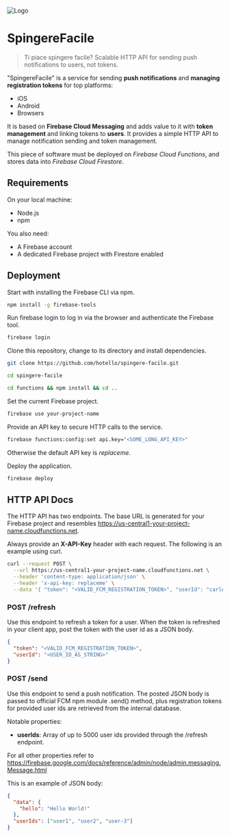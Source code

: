 ![Logo](https://media.giphy.com/media/5R2PZEojwtFkXOrU0y/200w_d.gif)

# SpingereFacile
> Ti piace spingere facile? Scalable HTTP API for sending push notifications to
users, not tokens.

"SpingereFacile" is a service for sending **push notifications** and **managing
registration tokens** for top platforms:
- iOS
- Android
- Browsers

It is based on **Firebase Cloud Messaging** and adds value to it with **token
management** and linking tokens to **users**. It provides a simple HTTP API to
manage notification sending and token management.


This piece of software must be deployed on *Firebase Cloud Functions*, and
stores data into *Firebase Cloud Firestore*.

## Requirements
On your local machine:
- Node.js
- npm

You also need:
- A Firebase account
- A dedicated Firebase project with Firestore enabled

## Deployment
Start with installing the Firebase CLI via npm.
```sh
npm install -g firebase-tools
```

Run firebase login to log in via the browser and authenticate the Firebase tool.
```sh
firebase login
```

Clone this repository, change to its directory and install dependencies.
```sh
git clone https://github.com/hotello/spingere-facile.git

cd spingere-facile

cd functions && npm install && cd ..
```

Set the current Firebase project.
```sh
firebase use your-project-name
```

Provide an API key to secure HTTP calls to the service.
```sh
firebase functions:config:set api.key="<SOME_LONG_API_KEY>"
```
Otherwise the default API key is *replaceme*.

Deploy the application.
```sh
firebase deploy
```

## HTTP API Docs
The HTTP API has two endpoints. The base URL is generated for your Firebase
project and resembles https://us-central1-your-project-name.cloudfunctions.net.

Always provide an **X-API-Key** header with each request. The following is an
example using curl.
```sh
curl --request POST \
  --url https://us-central1-your-project-name.cloudfunctions.net \
  --header 'content-type: application/json' \
  --header 'x-api-key: replaceme' \
  --data '{ "token": "<VALID_FCM_REGISTRATION_TOKEN>", "userId": "carlo" }'
```

### POST /refresh
Use this endpoint to refresh a token for a user. When the token is refreshed in
your client app, post the token with the user id as a JSON body.
```json
{
  "token": "<VALID_FCM_REGISTRATION_TOKEN>",
  "userId": "<USER_ID_AS_STRING>"
}
```

### POST /send
Use this endpoint to send a push notification. The posted JSON body is passed
to official FCM npm module .send() method, plus registration tokens for provided
user ids are retrieved from the internal database.

Notable properties:
- **userIds**: Array of up to 5000 user ids provided through the /refresh endpoint.

For all other properties refer to https://firebase.google.com/docs/reference/admin/node/admin.messaging.Message.html

This is an example of JSON body:
```json
{
  "data": {
    "hello": "Hello World!"
  },
  "userIds": ["user1", "user2", "user-3"]
}
